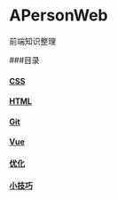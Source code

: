 # APersonWeb
前端知识整理

###目录

#### [CSS](CSS/README.md)

#### [HTML](HTML/README.md)

#### [Git](Git/README.md)

#### [Vue](Vue/README.md)

#### [优化](优化/README.md)

#### [小技巧](小技巧/README.md)
